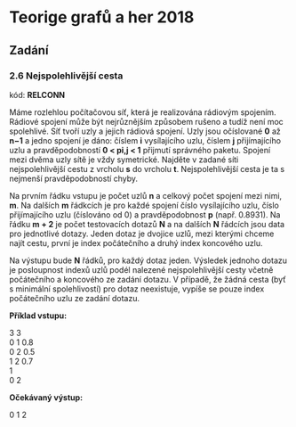 # Teorige grafů a her 2018

## Zadání
### 2.6 Nejspolehlivější cesta
kód: **RELCONN**

Máme rozlehlou počítačovou síť, která je realizována rádiovým spojením. Rádiové spojení může být nejrůznějším
způsobem rušeno a tudíž není moc spolehlivé. Síť tvoří uzly a jejich rádiová spojení. Uzly jsou očíslované **0** až **n−1**
a jedno spojení je dáno: číslem **i** vysílajícího uzlu, číslem **j** přijímajícího uzlu a pravděpodobností **0 < pi,j < 1**
přijmutí správného paketu. Spojení mezi dvěma uzly sítě je vždy symetrické. Najděte v zadané síti nejspolehlivější
cestu z vrcholu **s** do vrcholu **t**. Nejspolehlivější cesta je ta s nejmenší pravděpodobností chyby. 
  
Na prvním řádku vstupu je počet uzlů **n** a celkový počet spojení mezi nimi, **m**. Na dalších **m** řádkcích je pro
každé spojení číslo vysílajícího uzlu, číslo přijímajícího uzlu (číslováno od 0) a pravděpodobnost **p** (např. 0.8931).
Na řádku **m + 2** je počet testovacích dotazů **N** a na dalších **N** řádcích jsou data pro jednotlivé dotazy. Jeden
dotaz je dvojice uzlů, mezi kterými chceme najít cestu, první je index počátečního a druhý index koncového
uzlu.  
  
Na výstupu bude **N** řádků, pro každý dotaz jeden. Výsledek jednoho dotazu je posloupnost indexů uzlů podél
nalezené nejspolehlivější cesty včetně počátečního a koncového ze zadání dotazu. V případě, že žádná cesta (byť
s minimální spolehlivostí) pro dotaz neexistuje, vypíše se pouze index počátečního uzlu ze zadání dotazu.  

**Příklad vstupu:**  
  
3 3  
0 1 0.8  
0 2 0.5  
1 2 0.7  
1  
0 2  
  
**Očekávaný výstup:**  
  
0 1 2  
